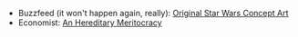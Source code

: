 * Buzzfeed (it won't happen again, really): [Original Star Wars Concept Art](http://www.buzzfeed.com/danieldalton/stunning-star-wars-concept-art-ralph-mcquarrie)
* Economist: [An Hereditary Meritocracy](http://www.economist.com/news/briefing/21640316-children-rich-and-powerful-are-increasingly-well-suited-earning-wealth-and-power)
